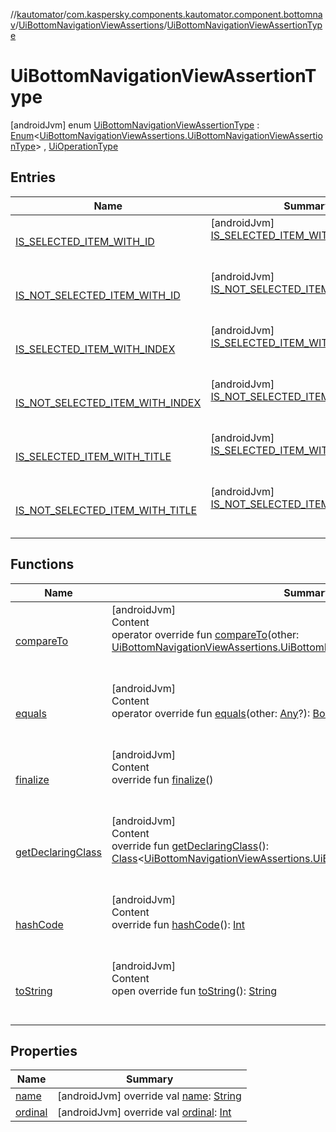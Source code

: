 //[kautomator](../../../index.md)/[com.kaspersky.components.kautomator.component.bottomnav](../../index.md)/[UiBottomNavigationViewAssertions](../index.md)/[UiBottomNavigationViewAssertionType](index.md)



# UiBottomNavigationViewAssertionType  
 [androidJvm] enum [UiBottomNavigationViewAssertionType](index.md) : [Enum](https://kotlinlang.org/api/latest/jvm/stdlib/kotlin/-enum/index.html)<[UiBottomNavigationViewAssertions.UiBottomNavigationViewAssertionType](index.md)> , [UiOperationType](../../../com.kaspersky.components.kautomator.intercept.operation/-ui-operation-type/index.md)   


## Entries  
  
|  Name|  Summary| 
|---|---|
| [IS_SELECTED_ITEM_WITH_ID](-i-s_-s-e-l-e-c-t-e-d_-i-t-e-m_-w-i-t-h_-i-d/index.md)|  [androidJvm] [IS_SELECTED_ITEM_WITH_ID](-i-s_-s-e-l-e-c-t-e-d_-i-t-e-m_-w-i-t-h_-i-d/index.md)()  <br>  <br>   <br>
| [IS_NOT_SELECTED_ITEM_WITH_ID](-i-s_-n-o-t_-s-e-l-e-c-t-e-d_-i-t-e-m_-w-i-t-h_-i-d/index.md)|  [androidJvm] [IS_NOT_SELECTED_ITEM_WITH_ID](-i-s_-n-o-t_-s-e-l-e-c-t-e-d_-i-t-e-m_-w-i-t-h_-i-d/index.md)()  <br>  <br>   <br>
| [IS_SELECTED_ITEM_WITH_INDEX](-i-s_-s-e-l-e-c-t-e-d_-i-t-e-m_-w-i-t-h_-i-n-d-e-x/index.md)|  [androidJvm] [IS_SELECTED_ITEM_WITH_INDEX](-i-s_-s-e-l-e-c-t-e-d_-i-t-e-m_-w-i-t-h_-i-n-d-e-x/index.md)()  <br>  <br>   <br>
| [IS_NOT_SELECTED_ITEM_WITH_INDEX](-i-s_-n-o-t_-s-e-l-e-c-t-e-d_-i-t-e-m_-w-i-t-h_-i-n-d-e-x/index.md)|  [androidJvm] [IS_NOT_SELECTED_ITEM_WITH_INDEX](-i-s_-n-o-t_-s-e-l-e-c-t-e-d_-i-t-e-m_-w-i-t-h_-i-n-d-e-x/index.md)()  <br>  <br>   <br>
| [IS_SELECTED_ITEM_WITH_TITLE](-i-s_-s-e-l-e-c-t-e-d_-i-t-e-m_-w-i-t-h_-t-i-t-l-e/index.md)|  [androidJvm] [IS_SELECTED_ITEM_WITH_TITLE](-i-s_-s-e-l-e-c-t-e-d_-i-t-e-m_-w-i-t-h_-t-i-t-l-e/index.md)()  <br>  <br>   <br>
| [IS_NOT_SELECTED_ITEM_WITH_TITLE](-i-s_-n-o-t_-s-e-l-e-c-t-e-d_-i-t-e-m_-w-i-t-h_-t-i-t-l-e/index.md)|  [androidJvm] [IS_NOT_SELECTED_ITEM_WITH_TITLE](-i-s_-n-o-t_-s-e-l-e-c-t-e-d_-i-t-e-m_-w-i-t-h_-t-i-t-l-e/index.md)()  <br>  <br>   <br>


## Functions  
  
|  Name|  Summary| 
|---|---|
| [compareTo](https://kotlinlang.org/api/latest/jvm/stdlib/kotlin/-enum/compare-to.html)| [androidJvm]  <br>Content  <br>operator override fun [compareTo](https://kotlinlang.org/api/latest/jvm/stdlib/kotlin/-enum/compare-to.html)(other: [UiBottomNavigationViewAssertions.UiBottomNavigationViewAssertionType](index.md)): [Int](https://kotlinlang.org/api/latest/jvm/stdlib/kotlin/-int/index.html)  <br><br><br>
| [equals](https://kotlinlang.org/api/latest/jvm/stdlib/kotlin/-enum/equals.html)| [androidJvm]  <br>Content  <br>operator override fun [equals](https://kotlinlang.org/api/latest/jvm/stdlib/kotlin/-enum/equals.html)(other: [Any](https://kotlinlang.org/api/latest/jvm/stdlib/kotlin/-any/index.html)?): [Boolean](https://kotlinlang.org/api/latest/jvm/stdlib/kotlin/-boolean/index.html)  <br><br><br>
| [finalize](https://kotlinlang.org/api/latest/jvm/stdlib/kotlin/-enum/finalize.html)| [androidJvm]  <br>Content  <br>override fun [finalize](https://kotlinlang.org/api/latest/jvm/stdlib/kotlin/-enum/finalize.html)()  <br><br><br>
| [getDeclaringClass](https://kotlinlang.org/api/latest/jvm/stdlib/kotlin/-enum/get-declaring-class.html)| [androidJvm]  <br>Content  <br>override fun [getDeclaringClass](https://kotlinlang.org/api/latest/jvm/stdlib/kotlin/-enum/get-declaring-class.html)(): [Class](https://developer.android.com/reference/kotlin/java/lang/Class.html)<[UiBottomNavigationViewAssertions.UiBottomNavigationViewAssertionType](index.md)>  <br><br><br>
| [hashCode](https://kotlinlang.org/api/latest/jvm/stdlib/kotlin/-enum/hash-code.html)| [androidJvm]  <br>Content  <br>override fun [hashCode](https://kotlinlang.org/api/latest/jvm/stdlib/kotlin/-enum/hash-code.html)(): [Int](https://kotlinlang.org/api/latest/jvm/stdlib/kotlin/-int/index.html)  <br><br><br>
| [toString](https://kotlinlang.org/api/latest/jvm/stdlib/kotlin/-enum/to-string.html)| [androidJvm]  <br>Content  <br>open override fun [toString](https://kotlinlang.org/api/latest/jvm/stdlib/kotlin/-enum/to-string.html)(): [String](https://kotlinlang.org/api/latest/jvm/stdlib/kotlin/-string/index.html)  <br><br><br>


## Properties  
  
|  Name|  Summary| 
|---|---|
| [name](index.md#com.kaspersky.components.kautomator.component.bottomnav/UiBottomNavigationViewAssertions.UiBottomNavigationViewAssertionType/name/#/PointingToDeclaration/)|  [androidJvm] override val [name](index.md#com.kaspersky.components.kautomator.component.bottomnav/UiBottomNavigationViewAssertions.UiBottomNavigationViewAssertionType/name/#/PointingToDeclaration/): [String](https://kotlinlang.org/api/latest/jvm/stdlib/kotlin/-string/index.html)   <br>
| [ordinal](index.md#com.kaspersky.components.kautomator.component.bottomnav/UiBottomNavigationViewAssertions.UiBottomNavigationViewAssertionType/ordinal/#/PointingToDeclaration/)|  [androidJvm] override val [ordinal](index.md#com.kaspersky.components.kautomator.component.bottomnav/UiBottomNavigationViewAssertions.UiBottomNavigationViewAssertionType/ordinal/#/PointingToDeclaration/): [Int](https://kotlinlang.org/api/latest/jvm/stdlib/kotlin/-int/index.html)   <br>

